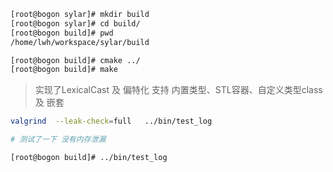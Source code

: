 ```bash
[root@bogon sylar]# mkdir build
[root@bogon sylar]# cd build/
[root@bogon build]# pwd
/home/lwh/workspace/sylar/build

[root@bogon build]# cmake ../
[root@bogon build]# make
```
> 
> 实现了LexicalCast 及 偏特化
> 支持 内置类型、STL容器、自定义类型class 及 嵌套

```bash
valgrind  --leak-check=full   ../bin/test_log   

# 测试了一下 没有内存泄漏
```
```bash
[root@bogon build]# ../bin/test_log 

```